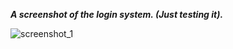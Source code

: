 <i><strong>A screenshot of the login system. (Just testing it).</strong></i>

![screenshot_1](https://user-images.githubusercontent.com/24298964/31607101-c6656b36-b273-11e7-8c6c-d2219ee003c4.png)
